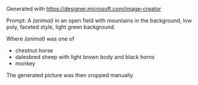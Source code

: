 Generated with https://designer.microsoft.com/image-creator

Prompt:
A *(animal)* in an open field with mountains in the background, low poly, faceted style, light green background.

Where *(animal)* was one of

- chestnut horse
- dalesbred sheep with light brown body and black horns
- monkey

The generated picture was then cropped manually.
